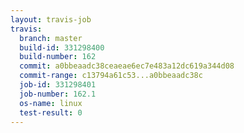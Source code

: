 ```yaml
---
layout: travis-job
travis:
  branch: master
  build-id: 331298400
  build-number: 162
  commit: a0bbeaadc38ceaeae6ec7e483a12dc619a344d08
  commit-range: c13794a61c53...a0bbeaadc38c
  job-id: 331298401
  job-number: 162.1
  os-name: linux
  test-result: 0
---
```

